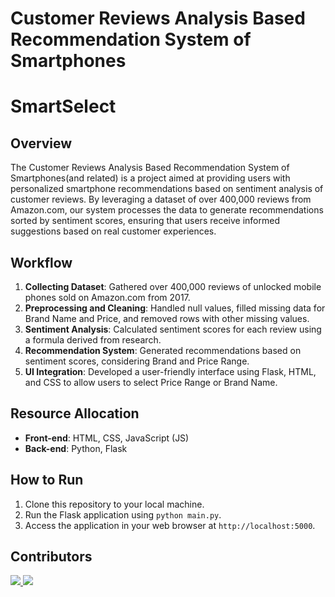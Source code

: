 # Customer Reviews Analysis Based Recommendation System of Smartphones
# SmartSelect
## Overview
The Customer Reviews Analysis Based Recommendation System of Smartphones(and related) is a project aimed at providing users with personalized smartphone recommendations based on sentiment analysis of customer reviews. By leveraging a dataset of over 400,000 reviews from Amazon.com, our system processes the data to generate recommendations sorted by sentiment scores, ensuring that users receive informed suggestions based on real customer experiences.

## Workflow
1. **Collecting Dataset**: Gathered over 400,000 reviews of unlocked mobile phones sold on Amazon.com from 2017.
2. **Preprocessing and Cleaning**: Handled null values, filled missing data for Brand Name and Price, and removed rows with other missing values.
3. **Sentiment Analysis**: Calculated sentiment scores for each review using a formula derived from research.
4. **Recommendation System**: Generated recommendations based on sentiment scores, considering Brand and Price Range.
5. **UI Integration**: Developed a user-friendly interface using Flask, HTML, and CSS to allow users to select Price Range or Brand Name.

## Resource Allocation
- **Front-end**: HTML, CSS, JavaScript (JS)
- **Back-end**: Python, Flask


## How to Run
1. Clone this repository to your local machine.
2. Run the Flask application using `python main.py`.
3. Access the application in your web browser at `http://localhost:5000`.


## Contributors

<a href="https://github.com/Shreya-Asthana">
  <img src="https://github.com/Shreya-Asthana.png?size=50" />
</a>
<a href="https://github.com/Asthanaji05">
  <img src="https://github.com/Asthanaji05.png?size=50"/>
</a>

